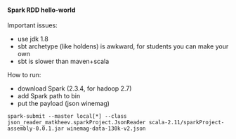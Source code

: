 #### Spark RDD hello-world  

Important issues:  
* use jdk 1.8  
* sbt archetype (like holdens) is awkward, for students you can make your own   
* sbt is slower than maven+scala


How to run:  
* download Spark (2.3.4, for hadoop 2.7)  
* add Spark path to bin  
* put the payload (json winemag)

```
spark-submit --master local[*] --class json_reader_matkheev.sparkProject.JsonReader scala-2.11/sparkProject-assembly-0.0.1.jar winemag-data-130k-v2.json 
```